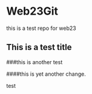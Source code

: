 # Web23Git

this is a test repo for web23

## This is a test title

###this is another test

####this is yet another change.

test
